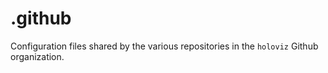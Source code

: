 # .github

Configuration files shared by the various repositories in the `holoviz` Github organization.
